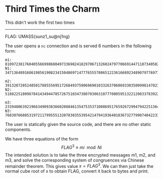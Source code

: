 # Third Times the Charm

This didn't work the first two times

---

FLAG: UMASS{sunz1_su@nj1ng}

The user opens a `nc` connection and is served 6 numbers in the following form:
```
m1: 8109723817604055669986804973369824182970671326024797706691447118734058232552
N1: 34713648916861985619082341504869714777655578065122361668923489079776977192157

m2: 39132072052485017885556951726849375906969010332637060693303500998147823089096
N2: 51882251809878414349447857267510347380703063107770805951322120833783922367881

m3: 23394806392196634909383660208846135475353710086951765926729947942251364698198
N3: 76830766085319721179955513207830355395421479419364018367327799074042233474103
```
The user is statically given the source code, and there are no other static components.

We have three equations of the form
$$FLAG^3 \equiv mi \mod Ni$$
The intended solution is to take the three encrypted messages m1, m2, and m3, and solve the corresponding system of
congruences via Chinese remainder theorem. This gives value $x = FLAG^3$. We can then just take the normal cube root of
x to obtain FLAG, convert it back to bytes and print.

